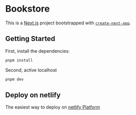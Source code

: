 # Bookstore

This is a [Next.js](https://nextjs.org) project bootstrapped with [`create-next-app`](https://nextjs.org/docs/app/api-reference/cli/create-next-app).

## Getting Started

First, install the dependencies:

```bash
pnpm install
```

Second, active localhost
```bash
pnpm dev
```

## Deploy on netlify

The easiest way to deploy on [netlify Platform](https://bookstore-rgt.netlify.app)
